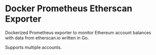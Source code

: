 # Docker Prometheus Etherscan Exporter

Dockerized Prometheus exporter to monitor Ethereum account balances with data from etherscan.io written in Go.

Supports multiple accounts.